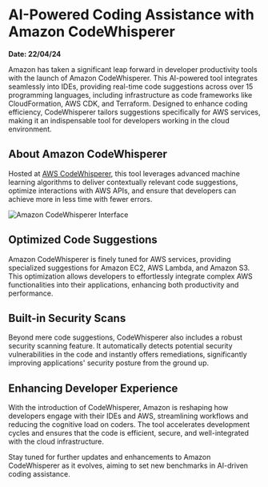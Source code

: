 # AI-Powered Coding Assistance with Amazon CodeWhisperer

**Date: 22/04/24**

Amazon has taken a significant leap forward in developer productivity tools with the launch of Amazon CodeWhisperer. This AI-powered tool integrates seamlessly into IDEs, providing real-time code suggestions across over 15 programming languages, including infrastructure as code frameworks like CloudFormation, AWS CDK, and Terraform. Designed to enhance coding efficiency, CodeWhisperer tailors suggestions specifically for AWS services, making it an indispensable tool for developers working in the cloud environment.

## About Amazon CodeWhisperer

Hosted at [AWS CodeWhisperer](https://aws.amazon.com/codewhisperer/), this tool leverages advanced machine learning algorithms to deliver contextually relevant code suggestions, optimize interactions with AWS APIs, and ensure that developers can achieve more in less time with fewer errors.

![Amazon CodeWhisperer Interface](XXX)

## Optimized Code Suggestions

Amazon CodeWhisperer is finely tuned for AWS services, providing specialized suggestions for Amazon EC2, AWS Lambda, and Amazon S3. This optimization allows developers to effortlessly integrate complex AWS functionalities into their applications, enhancing both productivity and performance.

## Built-in Security Scans

Beyond mere code suggestions, CodeWhisperer also includes a robust security scanning feature. It automatically detects potential security vulnerabilities in the code and instantly offers remediations, significantly improving applications' security posture from the ground up.

## Enhancing Developer Experience

With the introduction of CodeWhisperer, Amazon is reshaping how developers engage with their IDEs and AWS, streamlining workflows and reducing the cognitive load on coders. The tool accelerates development cycles and ensures that the code is efficient, secure, and well-integrated with the cloud infrastructure.

Stay tuned for further updates and enhancements to Amazon CodeWhisperer as it evolves, aiming to set new benchmarks in AI-driven coding assistance.
